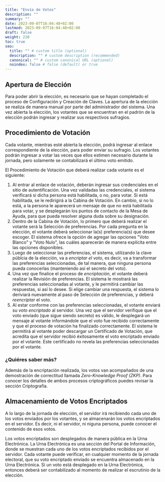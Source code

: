 ```yaml
---
title: "Envío de Votos"
description: ""
summary: ""
date: 2023-09-07T16:04:48+02:00
lastmod: 2023-09-07T16:04:48+02:00
draft: false
weight: 220
toc: true
seo:
  title: "" # custom title (optional)
  description: "" # custom description (recommended)
  canonical: "" # custom canonical URL (optional)
  noindex: false # false (default) or true
---
```


## Apertura de Elección

Para poder abrir la elección, es necesario que se hayan completado
el proceso de Configuración y Creación de Claves. La apertura de la
elección se realiza de manera manual por parte del administrador
del sistema. Una vez abierta la elección, los votantes que se
encuentran en el padrón de la elección podrán ingresar y realizar
sus respectivos sufragios.

## Procedimiento de Votación

Cada votante, mientras esté abierta la elección, podrá ingresar al
enlace correspondiente de la elección, para poder enviar su sufragio.
Los votantes podrán ingresar a votar las veces que ellos estimen necesario
durante la jornada, pero solamente se contabilizará el último voto
emitido.

El Procedimiento de Votación que deberá realizar cada votante es el
siguiente:
1. Al entrar al enlace de votación, deberán ingresar sus credenciales
en el sitio de autentificación. Una vez validadas las credenciales, el
sistema verificará si dicha persona está habilitada, o no, para votar.
Si está habilitada, se le redirigirá a la Cabina de Votación. En cambio,
si no lo está, a la persona le aparecerá un mensaje de que no está
habilitada para votar, y se desplegarán los puntos de contacto de la
Mesa de Ayuda, para que pueda resolver alguna duda sobre su designación.
2. Dentro de la Cabina de Votación, lo primero que deberá realizar el
votante será la Selección de preferencias. Por cada pregunta en la elección,
el votante deberá seleccionar la(s) preferencia(s) que desee escoger. El
sistema ofrece la opción de agregar las opciones "Voto Blanco" y
"Voto Nulo", las cuáles aparecerán de manera explícita entre las opciones
disponibles.
3. Luego de seleccionar las preferencias, el sistema, utilizando la
clave públcia de la elección, va a *encriptar el voto*, es decir, va a
transformar las preferencias seleccionadas, de tal manera, que ninguna persona
pueda conocerlas (manteniendo así el secreto del voto).
4. Una vez que finalice el proceso de *encriptación*, el votante deberá
realizar la Revisión de preferencias. El sistema le mostrará las preferencias
seleccionadas al votante, y le permitirá cambiar las respuestas, si así lo desee.
Si elige cambiar una respuesta, el sistema lo deriviará nuevamente al paso de
Selección de preferencias, y deberá *reencriptar* el voto.
5. Al estar conforme con las preferencias seleccionadas, el votante enviará
su *voto encriptado* al servidor. Una vez que el servidor verifique que el voto
enviado (que sigue siendo secreto) es válido, le desplegará un mensaje al
votante informándole que el voto fue recibido correctamente y que el proceso
de votación ha finalizado correctamente. El sistema le permitirá al votante
poder descargar un Certificado de Votación, que acredita que el servidor
recibió éxitosamente el voto encriptado enviado por el votante. Este
certificado no revela las preferencias seleccionadas por el votante.

### ¿Quiéres saber más?
Además de la encriptación realizada, los votos van acompañados de una
demostración de correctitud llamada *Zero-Knowledge Proof (ZKP)*. Para
conocer los detalles de ambos procesos criptográficos puedes revisar
la sección Criptografía.

## Almacenamiento de Votos Encriptados

A lo largo de la jornada de elección, el servidor irá recibiendo cada uno
de los votos enviados por los votantes, y se almacenarán los votos encriptados
en el servidor. Es decir, ni el servidor, ni niguna persona, puede conocer
el contenido de esos votos.

Los votos encriptados son desplegados de manera pública en la Urna Electrónica.
La Urna Electrónica es una sección del Portal de Información, donde se muestran
cada uno de los votos encriptados recibidos por el servidor. Cada votante puede
verificar, en cualquier momento de la jornada electoral, que su voto
encriptado enviado se encuentra almacenado en la Urna Electrónica. Si un voto
está desplegado en la Urna Electrónica, entonces deberá ser contabilizado al
momento de realizar el escrutinio de la elección.
